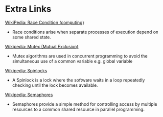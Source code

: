# Extra Links

[WikiPedia: Race Condition (computing)](http://en.wikipedia.org/wiki/Race_condition)

- Race conditions arise when separate processes of execution depend on some shared state.

[Wikipedia: Mutex (Mutual Exclusion)](http://en.wikipedia.org/wiki/Mutual_exclusion)

- Mutex algorithms are used in concurrent programming to avoid the simultaneous use of a common variable e.g. global variable

[Wikipedia: Spinlocks](http://en.wikipedia.org/wiki/Spinlock)

- A Spinlock is a lock where the software waits in a loop repeatedly checking until the lock becomes available.

[Wikipedia: Semaphores](http://en.wikipedia.org/wiki/Semaphores)

- Semaphores provide a simple method for controlling access by multiple resources to a common shared resource in parallel programming.
